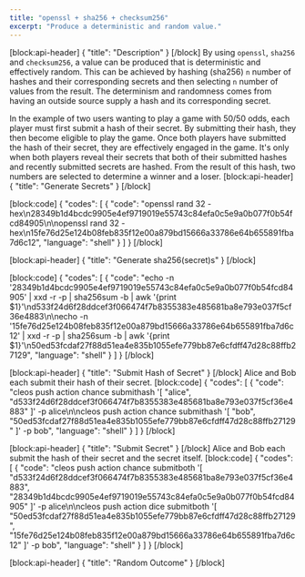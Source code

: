```yaml
---
title: "openssl + sha256 + checksum256"
excerpt: "Produce a deterministic and random value."
---
```

[block:api-header]
{
  "title": "Description"
}
[/block]
By using `openssl`, `sha256` and `checksum256`, a value can be produced that is deterministic and effectively random. This can be achieved by hashing (sha256) `n` number of hashes and their corresponding secrets and then selecting `n` number of values from the result. The determinism and randomness comes from having an outside source supply a hash and its corresponding secret.

In the example of two users wanting to play a game with 50/50 odds, each player must first submit a hash of their secret. By submitting their hash, they then become eligible to play the game. Once both players have submitted the hash of their secret, they are effectively engaged in the game. It's only when both players reveal their secrets that both of their submitted hashes and recently submitted secrets are hashed. From the result of this hash, two numbers are selected to determine a winner and a loser.
[block:api-header]
{
  "title": "Generate Secrets"
}
[/block]

[block:code]
{
  "codes": [
    {
      "code": "openssl rand 32 -hex\n28349b1d4bcdc9905e4ef9719019e55743c84efa0c5e9a0b077f0b54fcd84905\n\nopenssl rand 32 -hex\n15fe76d25e124b08feb835f12e00a879bd15666a33786e64b655891fba7d6c12",
      "language": "shell"
    }
  ]
}
[/block]

[block:api-header]
{
  "title": "Generate sha256(secret)s"
}
[/block]

[block:code]
{
  "codes": [
    {
      "code": "echo -n '28349b1d4bcdc9905e4ef9719019e55743c84efa0c5e9a0b077f0b54fcd84905' | xxd -r -p | sha256sum -b | awk '{print $1}'\nd533f24d6f28ddcef3f066474f7b8355383e485681ba8e793e037f5cf36e4883\n\necho -n '15fe76d25e124b08feb835f12e00a879bd15666a33786e64b655891fba7d6c12' | xxd -r -p | sha256sum -b | awk '{print $1}'\n50ed53fcdaf27f88d51ea4e835b1055efe779bb87e6cfdff47d28c88ffb27129",
      "language": "shell"
    }
  ]
}
[/block]

[block:api-header]
{
  "title": "Submit Hash of Secret"
}
[/block]
Alice and Bob each submit their hash of their secret.
[block:code]
{
  "codes": [
    {
      "code": "cleos push action chance submithash '[ \"alice\", \"d533f24d6f28ddcef3f066474f7b8355383e485681ba8e793e037f5cf36e4883\" ]' -p alice\n\ncleos push action chance submithash '[ \"bob\", \"50ed53fcdaf27f88d51ea4e835b1055efe779bb87e6cfdff47d28c88ffb27129\" ]' -p bob",
      "language": "shell"
    }
  ]
}
[/block]

[block:api-header]
{
  "title": "Submit Secret"
}
[/block]
Alice and Bob each submit the hash of their secret and the secret itself.
[block:code]
{
  "codes": [
    {
      "code": "cleos push action chance submitboth '[ \"d533f24d6f28ddcef3f066474f7b8355383e485681ba8e793e037f5cf36e4883\", \"28349b1d4bcdc9905e4ef9719019e55743c84efa0c5e9a0b077f0b54fcd84905\" ]' -p alice\n\ncleos push action dice submitboth '[ \"50ed53fcdaf27f88d51ea4e835b1055efe779bb87e6cfdff47d28c88ffb27129\", \"15fe76d25e124b08feb835f12e00a879bd15666a33786e64b655891fba7d6c12\" ]' -p bob",
      "language": "shell"
    }
  ]
}
[/block]

[block:api-header]
{
  "title": "Random Outcome"
}
[/block]